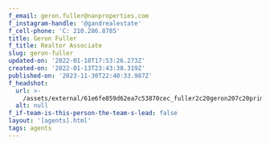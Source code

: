 ```yaml
---
f_email: geron.fuller@nanproperties.com
f_instagram-handle: '@gandrealestate'
f_cell-phone: 'C: 210.286.8785'
title: Geron Fuller
f_title: Realtor Associate
slug: geron-fuller
updated-on: '2022-01-18T17:53:26.273Z'
created-on: '2022-01-13T23:43:38.319Z'
published-on: '2023-11-30T22:40:33.987Z'
f_headshot:
  url: >-
    /assets/external/61e6fe859d62ea7c53870cec_fuller2c20geron207c20primary20photo.jpg
  alt: null
f_if-team-is-this-person-the-team-s-lead: false
layout: '[agents].html'
tags: agents
---
```



